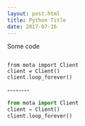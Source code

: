 ```yaml
---
layout: post.html
title: Python Title
date: 2017-07-16
---
```


Some code
<pre><code>
from mota import Client
client = Client()
client.loop_forever()
</code></pre>
<p>--------</p>

```python
from mota import Client
client = Client()
client.loop_forever()
```
